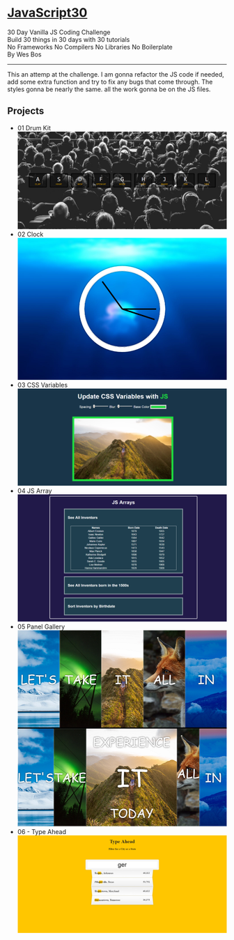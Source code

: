 # [JavaScript30](https://javascript30.com/)

30 Day Vanilla JS Coding Challenge
<br>
Build 30 things in 30 days with 30 tutorials
<br>
No Frameworks No Compilers No Libraries No Boilerplate
<br>
By Wes Bos
<hr>

This an attemp at the challenge. I am gonna refactor the JS code if needed, add some extra function and try to fix any bugs that come through. The styles gonna be nearly the same. all the work gonna be on the JS files.

## Projects
- 01 Drum Kit
![View](https://github.com/MAshrafM/JS_Vanilla_30/blob/master/01_DrumKit/show.png)
- 02 Clock
![View](https://github.com/MAshrafM/JS_Vanilla_30/blob/master/02_Clock/show.png)
- 03 CSS Variables
![View](https://github.com/MAshrafM/JS_Vanilla_30/blob/master/03_CSSVar/show.png)
- 04 JS Array
![View](https://github.com/MAshrafM/JS_Vanilla_30/blob/master/04_JSArray/show.png)
- 05 Panel Gallery <br />
![View](https://github.com/MAshrafM/JS_Vanilla_30/blob/master/05_PanelGallery/show.png)
- 06 - Type Ahead
![View](https://github.com/MAshrafM/JS_Vanilla_30/blob/master/06_TypeAhead/show.png)